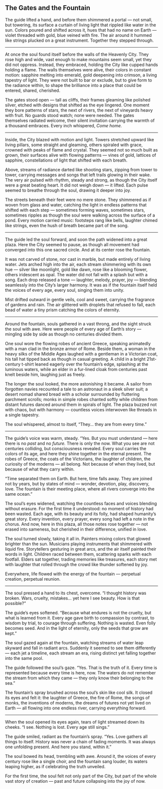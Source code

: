 ## The Gates and the Fountain

The guide lifted a hand, and before them shimmered a portal — not small, but towering, its surface a curtain of living light that rippled like water in the sun. Colors poured and shifted across it, hues that had no name on Earth — violet threaded with gold, blue veined with fire. The air around it hummed like strings plucked on a great instrument. Together they stepped through.

---

At once the soul found itself before the walls of the Heavenly City. They rose high and wide, vast enough to make mountains seem small, yet they did not oppress. Instead, they embraced, holding the City like cupped hands holding a flame. The walls themselves were alive, their colors in constant motion: sapphire melting into emerald, gold deepening into crimson, a living tapestry of light. They were not built to bar or exclude, but to give form to the radiance within, to shape the brilliance into a place that could be entered, shared, cherished.

The gates stood open — tall as cliffs, their frames gleaming like polished silver, etched with designs that shifted as the eye lingered. One moment they bore patterns of stars, the next of rivers, the next of vineyards heavy with fruit. No guards stood watch; none were needed. The gates themselves radiated welcome, their silent invitation carrying the warmth of a thousand embraces. Every inch whispered, *Come home.*

---

Inside, the City blazed with motion and light. Towers stretched upward like living pillars, some straight and gleaming, others spiraled with grace, crowned with peaks of flame and crystal. They seemed not so much built as grown, their surfaces alive with flowing patterns — vines of gold, lattices of sapphire, constellations of light that shifted with each breath.

Above, streams of radiance darted like shooting stars, zipping from tower to tower, carrying messages and songs that left trails glowing in their wake. The very air pulsed with rhythm, steady and strong, as though the City itself were a great beating heart. It did not weigh down — it lifted. Each pulse seemed to breathe through the soul, drawing it deeper into joy.

The streets beneath their feet were no mere stone. They shimmered as if woven from glass and water, catching the light in endless patterns that shifted with each step — sometimes forming waves, sometimes stars, sometimes ripples as though the soul were walking across the surface of a pond. Every motion carried music: footsteps rang like bells, laughter chimed like strings, even the hush of breath became part of the song.

---

The guide led the soul forward, and soon the path widened into a great plaza. Here the City seemed to pause, as though all movement had converged into this one sacred circle. And at its center rose the fountain.

It was not carved of stone, nor cast in marble, but made entirely of living water. Jets arched high into the air, each stream shimmering with its own hue — silver like moonlight, gold like dawn, rose like a blooming flower, others iridescent as opal. The water did not fall with a splash but with a song. Each drop released a tone — laughter, melody, prayer, joy — blending seamlessly into the City’s larger harmony. It was as if the fountain itself held the voices of every age, every soul, singing them into unity.

Mist drifted outward in gentle veils, cool and sweet, carrying the fragrance of gardens and rain. The air glittered with droplets that refused to fall, each bead of water a tiny prism catching the colors of eternity.

---

Around the fountain, souls gathered in a vast throng, and the sight struck the soul with awe. Here were people of every age of Earth’s story — mingling side by side as though no centuries divided them.

One soul wore the flowing robes of ancient Greece, speaking animatedly with a man clad in the bronze armor of Rome. Beside them, a woman in the heavy silks of the Middle Ages laughed with a gentleman in a Victorian coat, his tall hat tipped back as though in casual greeting. A child in a bright 21st-century t-shirt leaned eagerly over the fountain’s edge, splashing at the luminous waters, while an elder in a fur-lined cloak from centuries past knelt beside him, laughing just as freely.

The longer the soul looked, the more astonishing it became. A sailor from forgotten navies recounted a tale to an astronaut in a sleek silver suit; a desert nomad shared bread with a scholar surrounded by fluttering parchment scrolls; monks in simple robes chanted softly while children from distant futures danced around them in spirals of light. The plaza buzzed not with chaos, but with harmony — countless voices interwoven like threads in a single tapestry.

The soul whispered, almost to itself, “They… they are from every time.”

---

The guide’s voice was warm, steady. “Yes. But you must understand — here there is no *past* and no *future.* There is only the now. What you see are not centuries colliding, but consciousness revealed. Every soul carries the colors of its age, and here they shine together in the eternal present. The robes of Greece, the coats of the Victorians, the laughter of children, the curiosity of the moderns — all belong. Not because of when they lived, but because of what they carry within.

“Time separated them on Earth. But here, time falls away. They are joined not by years, but by states of mind — wonder, devotion, play, discovery, love. The fountain is their meeting place, where all rivers converge into the same ocean.”

The soul’s eyes widened, watching the countless faces and voices blending without erasure. For the first time it understood: no moment of history had been wasted. Each age, with its beauty and its folly, had shaped humanity’s great story. Every invention, every prayer, every song had left a note in the chorus. And now, here in this plaza, all those notes rose together — not erased into sameness, but cherished in their difference, unified in love.

The soul turned slowly, taking it all in. Painters mixing colors that glowed brighter than the sun. Musicians playing instruments that shimmered with liquid fire. Storytellers gesturing in great arcs, and the air itself painted their words in light. Children raced between them, scattering sparks with each footfall. Elders sat together, trading memories like treasures, each story met with laughter that rolled through the crowd like thunder softened by joy.

Everywhere, life flowed with the energy of the fountain — perpetual creation, perpetual reunion.

---

The soul pressed a hand to its chest, overcome. “I thought history was broken. Wars, cruelty, mistakes… yet here I see beauty. How is that possible?”

The guide’s eyes softened. “Because what endures is not the cruelty, but what is learned from it. Every age gave birth to compassion by contrast, to wisdom by trial, to courage through suffering. Nothing is wasted. Even folly becomes seed. And in the light of eternity, only the seeds that grow are kept.”

The soul gazed again at the fountain, watching streams of water leap skyward and fall in radiant arcs. Suddenly it seemed to see them differently — each jet a timeline, each stream an era, rising distinct yet falling together into the same pool.

The guide followed the soul’s gaze. “Yes. That is the truth of it. Every time is represented because every time is here, now. The waters do not remember the stream from which they came — they only know their belonging to the sea.”

The fountain’s spray brushed across the soul’s skin like cool silk. It closed its eyes and felt it: the laughter of Greece, the fire of Rome, the songs of monks, the inventions of moderns, the dreams of futures not yet lived on Earth — all flowing into one endless river, carrying everything forward.

---

When the soul opened its eyes again, tears of light streamed down its cheeks. “I see. Nothing is lost. Every age still sings.”

The guide smiled, radiant as the fountain’s spray. “Yes. Love gathers all things to itself. History was never a chain of fading moments. It was always one unfolding present. And here you stand, within it.”

The soul bowed its head, trembling with awe. Around it, the voices of every century rose like a single choir, and the fountain sang louder, its waters leaping higher, as if celebrating the truth unveiled.

For the first time, the soul felt not only part of the City, but part of the whole vast story of creation — past and future collapsing into the joy of now.
